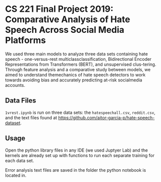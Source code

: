 # CS 221 Final Project 2019: Comparative Analysis of Hate Speech Across Social Media Platforms

We used three main models to analyze three data sets containing hate speech - one-versus-rest multiclassclassification,  Bidirectional  Encoder  Representations  from  Transformers  (BERT),  and  unsupervised  clus-tering.   Through  feature  analysis  and  a  comparative  study  between  models,  we  aimed  to  understand  themechanics of hate speech detectors to work towards avoiding bias and accurately predicting at-risk socialmedia accounts.

## Data Files
`1vrest.ipynb` is run on three data sets: the `hatespeechall.csv`, `reddit.csv`, and the text files found at https://github.com/aitor-garcia-p/hate-speech-dataset.

## Usage
Open the python library files in any IDE (we used Juptyer Lab) and the kernels are already set up with functions to run each separate training for each data set.

Error analysis text files are saved in the folder the python notebook is located in.
